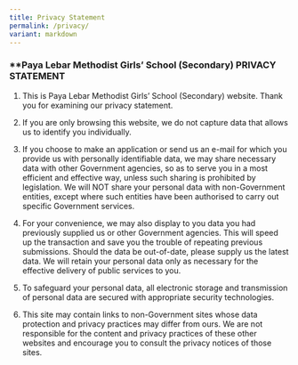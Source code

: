 ```yaml
---
title: Privacy Statement
permalink: /privacy/
variant: markdown
---
```

### **Paya Lebar Methodist Girls’ School (Secondary) PRIVACY STATEMENT

1.	This is Paya Lebar Methodist Girls’ School (Secondary) website. Thank you for examining our privacy statement. 
 	 
2.	If you are only browsing this website, we do not capture data that allows us to identify you individually. 
 	 
3.	If you choose to make an application or send us an e-mail for which you provide us with personally identifiable data, we may share necessary data with other Government agencies, so as to serve you in a most efficient and effective way, unless such sharing is prohibited by legislation. We will NOT share your personal data with non-Government entities, except where such entities have been authorised to carry out specific Government services. 
 	 
4.	For your convenience, we may also display to you data you had previously supplied us or other Government agencies. This will speed up the transaction and save you the trouble of repeating previous submissions. Should the data be out-of-date, please supply us the latest data. We will retain your personal data only as necessary for the effective delivery of public services to you. 
 	 
5.	To safeguard your personal data, all electronic storage and transmission of personal data are secured with appropriate security technologies. 
 	 
6.	This site may contain links to non-Government sites whose data protection and privacy practices may differ from ours. We are not responsible for the content and privacy practices of these other websites and encourage you to consult the privacy notices of those sites. 

